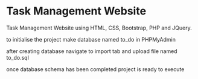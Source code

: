 # Task Management Website
 Task Management Website using HTML, CSS, Bootstrap, PHP and JQuery.
 
 to initialise the project make database named to_do in PHPMyAdmin
 
 
 after creating database navigate to import tab and upload file named to_do.sql
 
 
 once database schema has been completed project is ready to execute
